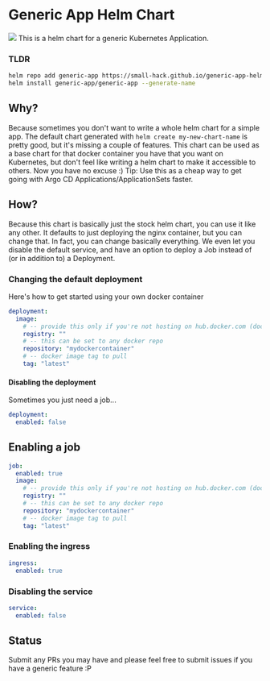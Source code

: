 # Generic App Helm Chart
<a href="https://github.com/small-hack/generic-app-helm/releases"><img src="https://img.shields.io/github/v/release/small-hack/generic-app-helm?style=plastic&labelColor=blue&color=green&logo=GitHub&logoColor=white"></a>
This is a helm chart for a generic Kubernetes Application.


### TLDR
```bash
helm repo add generic-app https://small-hack.github.io/generic-app-helm
helm install generic-app/generic-app --generate-name
```

## Why?

Because sometimes you don't want to write a whole helm chart for a simple app. The default chart generated with `helm create my-new-chart-name` is pretty good, but it's missing a couple of features. This chart can be used as a base chart for that docker container you have that you want on Kubernetes, but don't feel like writing a helm chart to make it accessible to others. Now you have no excuse :) Tip: Use this as a cheap way to get going with Argo CD Applications/ApplicationSets faster.

## How?

Because this chart is basically just the stock helm chart, you can use it like any other. It defaults to just deploying the nginx container, but you can change that. In fact, you can change basically everything. We even let you disable the default service, and have an option to deploy a Job instead of (or in addition to) a Deployment.


### Changing the default deployment

Here's how to get started using your own docker container

```yaml
deployment:
  image:
    # -- provide this only if you're not hosting on hub.docker.com (docker.io)
    registry: ""
    # -- this can be set to any docker repo
    repository: "mydockercontainer"
    # -- docker image tag to pull
    tag: "latest"
```

#### Disabling the deployment

Sometimes you just need a job...

```yaml
deployment:
  enabled: false
```


## Enabling a job

```yaml
job:
  enabled: true
  image:
    # -- provide this only if you're not hosting on hub.docker.com (docker.io)
    registry: ""
    # -- this can be set to any docker repo
    repository: "mydockercontainer"
    # -- docker image tag to pull
    tag: "latest"
```

### Enabling the ingress

```yaml
ingress:
  enabled: true
```

### Disabling the service

```yaml
service:
  enabled: false
```

## Status

Submit any PRs you may have and please feel free to submit issues if you have a generic feature :P
